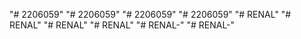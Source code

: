 "# 2206059" 
"# 2206059" 
"# 2206059" 
"# 2206059" 
"# RENAL" 
"# RENAL" 
"# RENAL" 
"# RENAL" 
"# RENAL-" 
"# RENAL-" 
